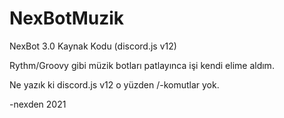 # NexBotMuzik
NexBot 3.0 Kaynak Kodu (discord.js v12)

Rythm/Groovy gibi müzik botları patlayınca işi kendi elime aldım.

Ne yazık ki discord.js v12 o yüzden /-komutlar yok.




-nexden 2021
